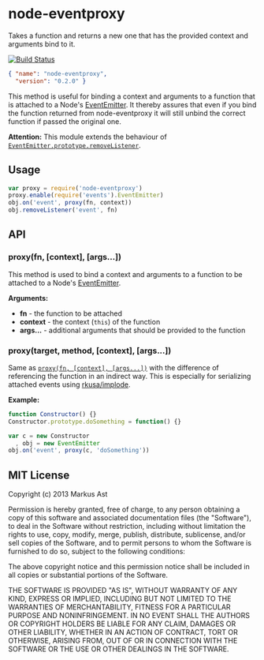 # node-eventproxy

Takes a function and returns a new one that has the provided context and arguments bind to it.

[![Build Status](https://secure.travis-ci.org/rkusa/node-eventproxy.png)](http://travis-ci.org/rkusa/node-eventproxy)

```json
{ "name": "node-eventproxy",
  "version": "0.2.0" }
```

This method is useful for binding a context and arguments to a function that is attached to a Node's [EventEmitter](http://nodejs.org/api/events.html#events_class_events_eventemitter). It thereby assures that even if you bind the function returned from node-eventproxy it will still unbind the correct function if passed the original one.

**Attention:** This module extends the behaviour of [`EventEmitter.prototype.removeListener`](http://nodejs.org/api/events.html#events_emitter_removelistener_event_listener).

## Usage

```js
var proxy = require('node-eventproxy')
proxy.enable(require('events').EventEmitter)
obj.on('event', proxy(fn, context))
obj.removeListener('event', fn)
```

## API

### proxy(fn, [context], [args...])

This method is used to bind a context and arguments to a function to be attached to a Node's [EventEmitter](http://nodejs.org/api/events.html#events_class_events_eventemitter).

**Arguments:**

* **fn** - the function to be attached
* **context** - the context (`this`) of the function
* **args...** - additional arguments that should be provided to the function

### proxy(target, method, [context], [args...])

Same as [`proxy(fn, [context], [args...])`](#proxyfn-context-args) with the difference of referencing the function in an indirect way. This is especially for serializing attached events using [rkusa/implode](https://github.com/rkusa/implode).

**Example:**

```js
function Constructor() {}
Constructor.prototype.doSomething = function() {}

var c = new Constructor
  , obj = new EventEmitter
obj.on('event', proxy(c, 'doSomething'))
```

## MIT License
Copyright (c) 2013 Markus Ast

Permission is hereby granted, free of charge, to any person obtaining a copy of this software and associated documentation files (the "Software"), to deal in the Software without restriction, including without limitation the rights to use, copy, modify, merge, publish, distribute, sublicense, and/or sell copies of the Software, and to permit persons to whom the Software is furnished to do so, subject to the following conditions:

The above copyright notice and this permission notice shall be included in all copies or substantial portions of the Software.

THE SOFTWARE IS PROVIDED "AS IS", WITHOUT WARRANTY OF ANY KIND, EXPRESS OR IMPLIED, INCLUDING BUT NOT LIMITED TO THE WARRANTIES OF MERCHANTABILITY, FITNESS FOR A PARTICULAR PURPOSE AND NONINFRINGEMENT. IN NO EVENT SHALL THE AUTHORS OR COPYRIGHT HOLDERS BE LIABLE FOR ANY CLAIM, DAMAGES OR OTHER LIABILITY, WHETHER IN AN ACTION OF CONTRACT, TORT OR OTHERWISE, ARISING FROM, OUT OF OR IN CONNECTION WITH THE SOFTWARE OR THE USE OR OTHER DEALINGS IN THE SOFTWARE.